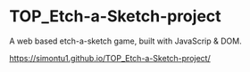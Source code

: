 # TOP_Etch-a-Sketch-project



A web based etch-a-sketch game, built with JavaScrip & DOM.

https://simontu1.github.io/TOP_Etch-a-Sketch-project/
